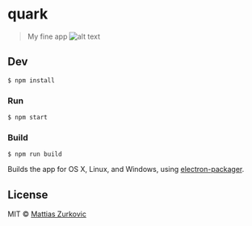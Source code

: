 # quark

> My fine app
![alt text](https://media.giphy.com/media/xTiTnJ3BooiDs8dL7W/giphy.gif)

## Dev

```
$ npm install
```

### Run

```
$ npm start
```

### Build

```
$ npm run build
```

Builds the app for OS X, Linux, and Windows, using [electron-packager](https://github.com/maxogden/electron-packager).


## License

MIT © [Mattias Zurkovic](http://n/a)
